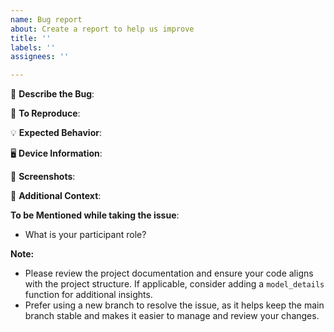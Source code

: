 ```yaml
---
name: Bug report
about: Create a report to help us improve
title: ''
labels: ''
assignees: ''

---
```


🐞 **Describe the Bug**:
<!-- A clear and concise description of what the bug is. -->

🔁 **To Reproduce**:
<!-- Steps to reproduce the behavior:
1. Go to '...'
2. Click on '...'
3. See the error
-->

💡 **Expected Behavior**:
<!-- A clear and concise description of what you expected to happen. -->

🖥️ **Device Information**:
<!-- Provide your device details.
- OS: [e.g. iOS, Windows]
- Browser: [e.g. Chrome, Safari]
- Version: [e.g. 22]
-->

📸 **Screenshots**:
<!-- If applicable, add screenshots to help explain your problem. -->

📄 **Additional Context**:
<!-- Add any other context about the problem here. -->

**To be Mentioned while taking the issue**:
- What is your participant role? <!-- (Mention the Open Source Program name. Eg. GSSOC, SSOC, Hacktoberfest, etc.) -->

**Note:**
- Please review the project documentation and ensure your code aligns with the project structure. If applicable, consider adding a `model_details` function for additional insights.
- Prefer using a new branch to resolve the issue, as it helps keep the main branch stable and makes it easier to manage and review your changes.